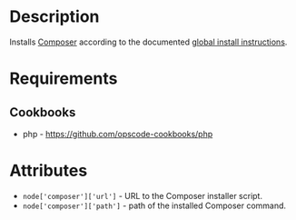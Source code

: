 Description
===========

Installs [Composer](http://getcomposer.org/) according to the documented [global install instructions](http://getcomposer.org/doc/00-intro.md#globally).

Requirements
============

Cookbooks
---------

* php - https://github.com/opscode-cookbooks/php

Attributes
==========

* `node['composer']['url']` - URL to the Composer installer script.
* `node['composer']['path']` - path of the installed Composer command.